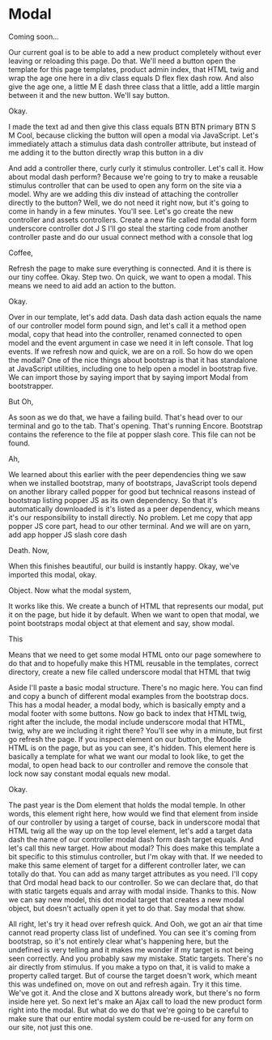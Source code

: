 # Modal

Coming soon...

Our current goal is to be able to add a new product completely without ever leaving
or reloading this page. Do that. We'll need a button open the template for this page
templates, product admin index, that HTML twig and wrap the age one here in a div
class equals D flex flex dash row. And also give the age one, a little M E dash three
class that a little, add a little margin between it and the new button. We'll say
button.

Okay.

I made the text ad and then give this class equals BTN BTN primary BTN S M Cool,
because clicking the button will open a modal via JavaScript. Let's immediately
attach a stimulus data dash controller attribute, but instead of me adding it to the
button directly wrap this button in a div

And add a controller there, curly curly it stimulus controller. Let's call it. How
about modal dash perform? Because we're going to try to make a reusable stimulus
controller that can be used to open any form on the site via a model. Why are we
adding this div instead of attaching the controller directly to the button? Well, we
do not need it right now, but it's going to come in handy in a few minutes. You'll
see. Let's go create the new controller and assets controllers. Create a new file
called modal dash form underscore controller dot J S I'll go steal the starting code
from another controller paste and do our usual connect method with a console that log

Coffee,

Refresh the page to make sure everything is connected. And it is there is our tiny
coffee. Okay. Step two. On quick, we want to open a modal. This means we need to aid
add an action to the button.

Okay.

Over in our template, let's add data. Dash data dash action equals the name of our
controller model form pound sign, and let's call it a method open modal, copy that
head into the controller, renamed connected to open model and the event argument in
case we need it in left console. That log events. If we refresh now and quick, we are
on a roll. So how do we open the modal? One of the nice things about bootstrap is
that it has standalone at JavaScript utilities, including one to help open a model in
bootstrap five. We can import those by saying import that by saying import Modal from
bootstrapper.

But Oh,

As soon as we do that, we have a failing build. That's head over to our terminal and
go to the tab. That's opening. That's running Encore. Bootstrap contains the
reference to the file at popper slash core. This file can not be found.

Ah,

We learned about this earlier with the peer dependencies thing we saw when we
installed bootstrap, many of bootstraps, JavaScript tools depend on another library
called popper for good but technical reasons instead of bootstrap listing popper JS
as its own dependency. So that it's automatically downloaded is it's listed as a peer
dependency, which means it's our responsibility to install directly. No problem. Let
me copy that app popper JS core part, head to our other terminal. And we will are on
yarn, add app hopper JS slash core dash

Death. Now,

When this finishes beautiful, our build is instantly happy. Okay, we've imported this
modal, okay.

Object. Now what the modal system,

It works like this. We create a bunch of HTML that represents our modal, put it on
the page, but hide it by default. When we want to open that modal, we point
bootstraps modal object at that element and say, show modal.

This

Means that we need to get some modal HTML onto our page somewhere to do that and to
hopefully make this HTML reusable in the templates, correct directory, create a new
file called underscore modal that HTML that twig

Aside I'll paste a basic modal structure. There's no magic here. You can find and
copy a bunch of different modal examples from the bootstrap docs. This has a modal
header, a modal body, which is basically empty and a modal footer with some buttons.
Now go back to index that HTML twig, right after the include, the modal include
underscore modal that HTML, twig, why are we including it right there? You'll see why
in a minute, but first go refresh the page. If you inspect element on our button, the
Moodle HTML is on the page, but as you can see, it's hidden. This element here is
basically a template for what we want our modal to look like, to get the modal, to
open head back to our controller and remove the console that lock now say constant
modal equals new modal.

Okay.

The past year is the Dom element that holds the modal temple. In other words, this
element right here, how would we find that element from inside of our controller by
using a target of course, back in underscore modal that HTML twig all the way up on
the top level element, let's add a target data dash the name of our controller modal
dash form dash target equals. And let's call this new target. How about modal? This
does make this template a bit specific to this stimulus controller, but I'm okay with
that. If we needed to make this same element of target for a different controller
later, we can totally do that. You can add as many target attributes as you need.
I'll copy that Ord modal head back to our controller. So we can declare that, do that
with static targets equals and array with modal inside. Thanks to this. Now we can
say new model, this dot modal target that creates a new modal object, but doesn't
actually open it yet to do that. Say modal that show.

All right, let's try it head over refresh quick. And Ooh, we got an air that time
cannot read property class list of undefined. You can see it's coming from bootstrap,
so it's not entirely clear what's happening here, but the undefined is very telling
and it makes me wonder if my target is not being seen correctly. And you probably saw
my mistake. Static targets. There's no air directly from stimulus. If you make a typo
on that, it is valid to make a property called target. But of course the target
doesn't work, which meant this was undefined on, move on out and refresh again. Try
it this time. We've got it. And the close and X buttons already work, but there's no
form inside here yet. So next let's make an Ajax call to load the new product form
right into the modal. But what do we do that we're going to be careful to make sure
that our entire modal system could be re-used for any form on our site, not just this
one.

